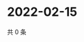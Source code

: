 # 2022-02-15

共 0 条

<!-- BEGIN WEIBO -->
<!-- 最后更新时间 Tue Feb 15 2022 03:14:27 GMT+0800 (China Standard Time) -->

<!-- END WEIBO -->
